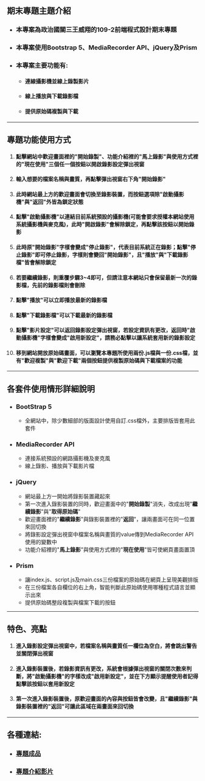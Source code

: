 ## 期末專題主題介紹
* ### 本專案為**政治國關三王威翔**的**109-2前端程式設計期末專題**
* ### 本專案使用**Bootstrap 5**、**MediaRecorder API**、**jQuery**及**Prism**
* ### 本專案主要功能有:
    * #### 連線攝影機並線上錄製影片
    * #### 線上播放與下載錄影檔
    * #### 提供原始碼複製與下載
___
## 專題功能使用方式
1. #### 點擊網站中歡迎畫面裡的"**開始錄製**"、功能介紹裡的"**馬上錄影**"與使用方式裡的"**現在使用**"三個任一個按鈕以開啟錄影設定彈出視窗
1. #### 輸入想要的檔案名稱與畫質，再點擊彈出視窗右下角"**開始錄影**"
1. #### 此時網站最上方的歡迎畫面會切換至錄影裝置，而按鈕選項除"**啟動攝影機**"與"**返回**"外皆為鎖定狀態
1. #### 點擊"**啟動攝影機**"以連結目前系統預設的攝影機(可能會要求授權本網站使用系統攝影機與麥克風)，此時"**開啟錄影**"會解除鎖定，再點擊該按鈕以開始錄影
1. #### 此時原"**開始錄影**"字樣會變成"**停止錄影**"，代表目前系統正在錄影；點擊"**停止錄影**"即可停止錄影，字樣則會變回"**開始錄影**"，且"**播放**"與"**下載錄影檔**"皆會解除鎖定
1. #### 若要繼續錄影，則重覆步驟3~4即可，但請注意本網站只會保留最新一次的錄影檔，先前的錄影檔則會刪除
1. #### 點擊"**播放**"可以立即播放最新的錄影檔
1. #### 點擊"**下載錄影檔**"可以下載最新的錄影檔
1. #### 點擊"**影片設定**"可以返回錄影設定彈出視窗，若設定資訊有更改，返回時"**啟動攝影機**"字樣會變成"**啟用新設定**"，請務必點擊以讓系統套用新的錄影設定
1. #### 移到網站開放原始碼畫面，可以瀏覽本專題所使用兩份.js檔與一份.css檔，並有"**歡迎複製**"與"**歡迎下載**"兩個按鈕提供複製原始碼與下載檔案的功能
___
## 各套件使用情形詳細說明
* ### **BootStrap 5**
    * 全網站中，除少數細部的版面設計使用自訂.css檔外，主要排版皆套用此套件
* ### **MediaRecorder API**
    * 連接系統預設的網路攝影機及麥克風
    * 線上錄影、播放與下載影片檔
* ### **jQuery**
    * 網站最上方一開始將錄影裝置藏起來
    * 第一次進入錄影裝置的同時，歡迎畫面中的"**開始錄製**"消失，改成出現"**繼續錄影**"與"**取得原始碼**"
    * 歡迎畫面裡的"**繼續錄影**"與錄影裝置裡的"**返回**"，讓兩畫面可在同一位置來回切換
    * 將錄影設定彈出視窗中檔案名稱與畫質的value傳到MediaRecorder API使用的變數中
    * 功能介紹裡的"**馬上錄影**"與使用方式裡的"**現在使用**"皆可使網頁畫面置頂
* ### **Prism**
    * 讓index.js、script.js及main.css三份檔案的原始碼在網頁上呈現美觀排版
    * 在三份檔案各自欄位的右上角，智能判斷此原始碼使用哪種程式語言並顯示出來
    * 提供原始碼整段複製與檔案下載的按鈕
___
## 特色、亮點
1. #### 進入錄影設定彈出視窗中，若檔案名稱與畫質任一欄位為空白，將會跳出警告並關閉彈出視窗
1. #### 進入錄影裝置後，若錄影資訊有更改，系統會根據彈出視窗的關閉次數來判斷，將"**啟動攝影機**"的字樣改成"**啟用新設定**"，並在下方顯示提醒使用者記得點擊該按鈕以套用新設定
1. #### 第一次進入錄影裝置後，原歡迎畫面的內容與按鈕皆會改變，且"**繼續錄影**"與錄影裝置裡的"**返回**"可讓此區域在兩畫面來回切換
___
## 各種連結:
* ### [專題成品](https://weixiang0815.github.io/final/index.html "將開啟本專題的網頁")
* ### [專題介紹影片](http:// "將從Google雲端開啟專題介紹影片")
